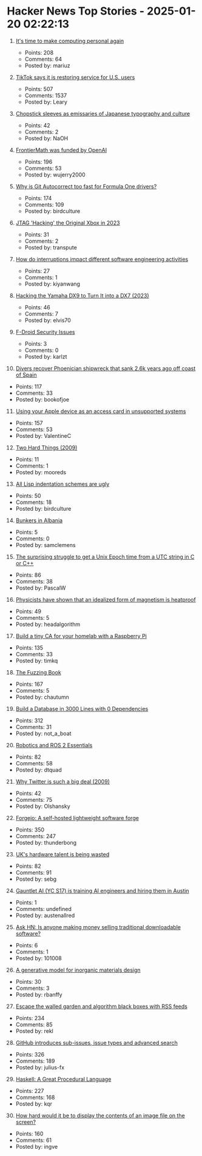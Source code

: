 # Hacker News Top Stories - 2025-01-20 02:22:13

1. [It's time to make computing personal again](https://www.vintagecomputing.com/index.php/archives/3292/the-pc-is-dead-its-time-to-make-computing-personal-again)
   - Points: 208
   - Comments: 64
   - Posted by: mariuz

2. [TikTok says it is restoring service for U.S. users](https://www.nbcnews.com/tech/tech-news/tiktok-says-restoring-service-us-users-rcna188320)
   - Points: 507
   - Comments: 1537
   - Posted by: Leary

3. [Chopstick sleeves as emissaries of Japanese typography and culture](https://letterformarchive.org/news/this-just-in-chopstick-sleeves-as-emissaries-of-japanese-typography-and-culture/)
   - Points: 42
   - Comments: 2
   - Posted by: NaOH

4. [FrontierMath was funded by OpenAI](https://www.lesswrong.com/posts/cu2E8wgmbdZbqeWqb/meemi-s-shortform)
   - Points: 196
   - Comments: 53
   - Posted by: wujerry2000

5. [Why is Git Autocorrect too fast for Formula One drivers?](https://blog.gitbutler.com/why-is-git-autocorrect-too-fast-for-formula-one-drivers/)
   - Points: 174
   - Comments: 109
   - Posted by: birdculture

6. [JTAG 'Hacking' the Original Xbox in 2023](https://blog.ret2.io/2023/08/09/jtag-hacking-the-original-xbox-2023/)
   - Points: 31
   - Comments: 2
   - Posted by: transpute

7. [How do interruptions impact different software engineering activities](https://rdel.substack.com/p/rdel-75-how-do-interruptions-impact)
   - Points: 27
   - Comments: 1
   - Posted by: kiyanwang

8. [Hacking the Yamaha DX9 to Turn It into a DX7 (2023)](https://ajxs.me/blog/Hacking_the_Yamaha_DX9_To_Turn_It_Into_a_DX7.html)
   - Points: 46
   - Comments: 7
   - Posted by: elvis70

9. [F-Droid Security Issues](https://privsec.dev/posts/android/f-droid-security-issues/)
   - Points: 3
   - Comments: 0
   - Posted by: karlzt

10. [Divers recover Phoenician shipwreck that sank 2.6k years ago off coast of Spain](https://www.smithsonianmag.com/smart-news/divers-recover-ancient-shipwreck-that-sank-2600-years-ago-off-the-coast-of-spain-180985778/)
   - Points: 117
   - Comments: 33
   - Posted by: bookofjoe

11. [Using your Apple device as an access card in unsupported systems](https://github.com/kormax/apple-device-as-access-card)
   - Points: 157
   - Comments: 53
   - Posted by: ValentineC

12. [Two Hard Things (2009)](https://martinfowler.com/bliki/TwoHardThings.html)
   - Points: 11
   - Comments: 1
   - Posted by: mooreds

13. [All Lisp indentation schemes are ugly](https://aartaka.me/lisp-indent.html)
   - Points: 50
   - Comments: 18
   - Posted by: birdculture

14. [Bunkers in Albania](https://en.wikipedia.org/wiki/Bunkers_in_Albania)
   - Points: 5
   - Comments: 0
   - Posted by: samclemens

15. [The surprising struggle to get a Unix Epoch time from a UTC string in C or C++](https://berthub.eu/articles/posts/how-to-get-a-unix-epoch-from-a-utc-date-time-string/)
   - Points: 86
   - Comments: 38
   - Posted by: PascalW

16. [Physicists have shown that an idealized form of magnetism is heatproof](https://www.quantamagazine.org/heat-destroys-all-order-except-for-in-this-one-special-case-20250116/)
   - Points: 49
   - Comments: 5
   - Posted by: headalgorithm

17. [Build a tiny CA for your homelab with a Raspberry Pi](https://smallstep.com/blog/build-a-tiny-ca-with-raspberry-pi-yubikey/)
   - Points: 135
   - Comments: 33
   - Posted by: timkq

18. [The Fuzzing Book](https://www.fuzzingbook.org/)
   - Points: 167
   - Comments: 5
   - Posted by: chautumn

19. [Build a Database in 3000 Lines with 0 Dependencies](https://build-your-own.org/blog/20251015_db_in_3000/)
   - Points: 312
   - Comments: 31
   - Posted by: not_a_boat

20. [Robotics and ROS 2 Essentials](https://henkirobotics.com/robotics-and-ros-2-essentials-course-announcement/)
   - Points: 82
   - Comments: 58
   - Posted by: dtquad

21. [Why Twitter is such a big deal (2009)](https://paulgraham.com/twitter.html)
   - Points: 42
   - Comments: 75
   - Posted by: Olshansky

22. [Forgejo: A self-hosted lightweight software forge](https://forgejo.org/)
   - Points: 350
   - Comments: 247
   - Posted by: thunderbong

23. [UK's hardware talent is being wasted](https://josef.cn/blog/uk-talent)
   - Points: 82
   - Comments: 91
   - Posted by: sebg

24. [Gauntlet AI (YC S17) is training AI engineers and hiring them in Austin](https://gauntletai.com)
   - Points: 1
   - Comments: undefined
   - Posted by: austenallred

25. [Ask HN: Is anyone making money selling traditional downloadable software?](undefined)
   - Points: 6
   - Comments: 1
   - Posted by: 101008

26. [A generative model for inorganic materials design](https://www.nature.com/articles/s41586-025-08628-5)
   - Points: 30
   - Comments: 3
   - Posted by: rbanffy

27. [Escape the walled garden and algorithm black boxes with RSS feeds](https://www.johnwalker.nl/posts/escape-the-walled-garden-with-rss)
   - Points: 234
   - Comments: 85
   - Posted by: rekl

28. [GitHub introduces sub-issues, issue types and advanced search](https://github.blog/changelog/2025-01-13-evolving-github-issues-public-preview/)
   - Points: 326
   - Comments: 189
   - Posted by: julius-fx

29. [Haskell: A Great Procedural Language](https://entropicthoughts.com/haskell-procedural-programming)
   - Points: 227
   - Comments: 168
   - Posted by: kqr

30. [How hard would it be to display the contents of an image file on the screen?](https://wolf.nereid.pl/posts/image-viewer/)
   - Points: 160
   - Comments: 61
   - Posted by: ingve

